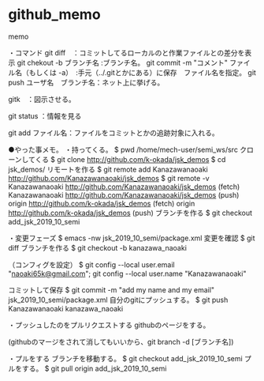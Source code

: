 # github_memo
memo

・コマンド
git diff　：コミットしてるローカルのと作業ファイルとの差分を表示
git chekout -b ブランチ名 :ブランチ名。
git commit -m "コメント" ファイル名（もしくは -a）　:手元（../.gitとかにある）に保存　ファイル名を指定。
git push ユーザ名　ブランチ名：ネット上に挙げる。

gitk　：図示させる。

git status ：情報を見る

git add ファイル名：ファイルをコミットとかの追跡対象に入れる。

●やった事メモ。
・持ってくる。
$ pwd
/home/mech-user/semi_ws/src
クローンしてくる
$ git clone http://github.com/k-okada/jsk_demos
$ cd jsk_demos/
リモートを作る
$ git remote add Kanazawanaoaki http://github.com/Kanazawanaoaki/jsk_demos
$ git remote -v
Kanazawanaoaki	http://github.com/Kanazawanaoaki/jsk_demos (fetch)
Kanazawanaoaki	http://github.com/Kanazawanaoaki/jsk_demos (push)
origin	http://github.com/k-okada/jsk_demos (fetch)
origin	http://github.com/k-okada/jsk_demos (push)
ブランチを作る
$ git checkout add_jsk_2019_10_semi

・変更フェーズ
$ emacs -nw jsk_2019_10_semi/package.xml
変更を確認
$ git diff
ブランチを作る
$ git checkout -b kanazawa_naoaki

（コンフィグを設定）
$ git config --local user.email "naoaki65k@gmail.com"; git config --local user.name "Kanazawanaoaki"

コミットして保存
$ git commit -m "add my name and my email" jsk_2019_10_semi/package.xml 
自分のgitにプッシュする。
$ git push Kanazawanaoaki kanazawa_naoaki 

・プッシュしたのをプルリクエストする
githubのページをする。

(githubのマージをされて消してもいいから、git branch -d [ブランチ名])


・プルをする
ブランチを移動する。
$ git checkout add_jsk_2019_10_semi
プルをする。
$ git pull origin add_jsk_2019_10_semi



